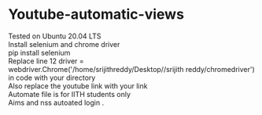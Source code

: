 # Youtube-automatic-views
Tested on Ubuntu 20.04 LTS<br>
Install selenium and chrome driver<br>
pip install selenium<br>
Replace line 12 driver = webdriver.Chrome('/home/srijithreddy/Desktop//srijith reddy/chromedriver') in code with your directory<br>
Also replace the youtube link with your link<br>
Automate file is for IITH students only<br>
Aims and nss autoated login .
